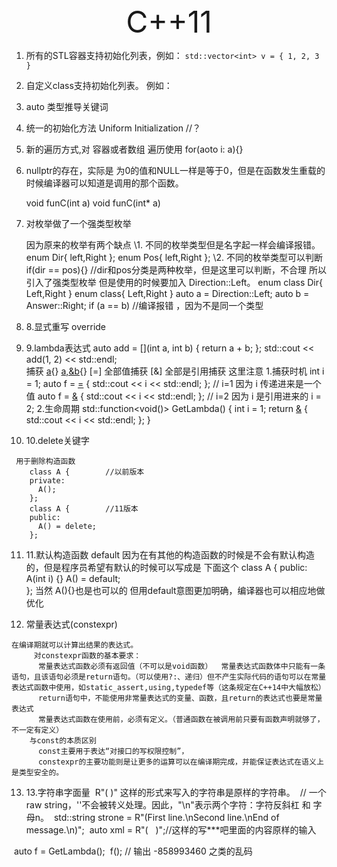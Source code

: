 <center><font size = 45>C++11</font></center>

1. 所有的STL容器支持初始化列表，例如： `std::vector<int> v = { 1, 2, 3 }`

2.  自定义class支持初始化列表。  例如：

3. auto 类型推导关键词

4.   统一的初始化方法          Uniform Initialization //？

5.   新的遍历方式,对 容器或者数组 遍历使用 for(aoto i: a){}

6.   nullptr的存在，实际是 为0的值和NULL一样是等于0，但是在函数发生重载的时候编译器可以知道是调用的那个函数。

      void funC(int a)
       void funC(int* a)

7. 对枚举做了一个强类型枚举 

     因为原来的枚举有两个缺点
         \1. 不同的枚举类型但是名字起一样会编译报错。
           enum Dir{
             left,Right
           };
           enum Pos{
             left,Right
           };
         \2. 不同的枚举类型可以判断
           if(dir == pos){}  //dir和pos分类是两种枚举，但是这里可以判断，不合理
       所以引入了强类型枚举 但是使用的时候要加入 Direction::Left。
         enum class Dir{
           Left,Right
         }
         enum class{
           Left,Right
         }
         auto a = Direction::Left;
         auto b = Answer::Right;
         if (a == b) //编译报错 ，因为不是同一个类型

8.    8.显式重写 override 

9.   9.lambda表达式
     auto add = [](int a, int b) { return a + b; };
     std::cout << add(1, 2) << std::endl;  
     捕获
       [a](){}
       [a,&b](){}
       [=]    全部值捕获
       [&]    全部是引用捕获
      这里注意 
       1.捕获时机
       int i = 1;
       auto f = [=]() { std::cout << i << std::endl; };    // i=1 因为 i 传递进来是一个值
       auto f = [&]() { std::cout << i << std::endl; };    // i=2 因为 i 是引用进来的
       i = 2;
       2.生命周期
       std::function<void()> GetLambda() {
         int i = 1;
         return [&]() { std::cout << i << std::endl; };
       }

10.   10.delete关键字

     用于删除构造函数
        class A {        //以前版本
        private:
          A();
        };
        class A {        //11版本
        public:
          A() = delete;
        };

11.  11.默认构造函数 default
        因为在有其他的构造函数的时候是不会有默认构造的，但是程序员希望有默认的时候可以写成是 下面这个
        class A {
        public:
          A(int i) {}
          A() = default;    
        };
        当然 A(){}也是也可以的
        但用default意图更加明确，编译器也可以相应地做优化

12.    常量表达式(constexpr) 

    在编译期就可以计算出结果的表达式。
         对constexpr函数的基本要求：
          常量表达式函数必须有返回值（不可以是void函数）  常量表达式函数体中只能有一条语句，且该语句必须是return语句。（可以使用?:、递归）但不产生实际代码的语句可以在常量表达式函数中使用，如static_assert,using,typedef等（这条规定在C++14中大幅放松）
          return语句中，不能使用非常量表达式的变量、函数，且return的表达式也要是常量表达式
          常量表达式函数在使用前，必须有定义。（普通函数在被调用前只要有函数声明就够了，不一定有定义）
        与const的本质区别
          const主要用于表达“对接口的写权限控制”，
          constexpr的主要功能则是让更多的运算可以在编译期完成，并能保证表达式在语义上是类型安全的。

13.   13.字符串字面量
    ​    R"( )" 这样的形式来写入的字符串是原样的字符串。
    ​    // 一个raw string，'\'不会被转义处理。因此，"\n"表示两个字符：字符反斜杠 和 字母n。
    ​    std::string strone = R"(First line.\nSecond line.\nEnd of message.\n)";
    ​    auto xml = R"(<root>
    ​      <item value="1">
    ​      <item value="2">
    ​    </root>)";//这样的写***吧里面的内容原样的输入

​    auto f = GetLambda();
​    f(); // 输出 -858993460 之类的乱码